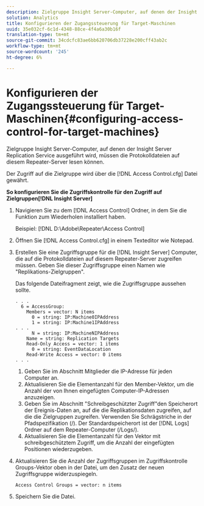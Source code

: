 ```yaml
---
description: Zielgruppe Insight Server-Computer, auf denen der Insight Server Replication Service ausgeführt wird, müssen die Protokolldateien auf diesem Repeater-Server lesen können.
solution: Analytics
title: Konfigurieren der Zugangssteuerung für Target-Maschinen
uuid: 35e032cf-6c1d-4348-88ce-4f4a6a30b16f
translation-type: tm+mt
source-git-commit: 34cdcfc83ae6bb620706db37228e200cff43ab2c
workflow-type: tm+mt
source-wordcount: '245'
ht-degree: 6%

---
```



# Konfigurieren der Zugangssteuerung für Target-Maschinen{#configuring-access-control-for-target-machines}

Zielgruppe Insight Server-Computer, auf denen der Insight Server Replication Service ausgeführt wird, müssen die Protokolldateien auf diesem Repeater-Server lesen können.

Der Zugriff auf die Zielgruppe wird über die [!DNL Access Control.cfg] Datei gewährt.

**So konfigurieren Sie die Zugriffskontrolle für den Zugriff auf Zielgruppen[!DNL Insight Server]**

1. Navigieren Sie zu dem [!DNL Access Control] Ordner, in dem Sie die Funktion zum Wiederholen installiert haben.

   Beispiel: [!DNL D:\Adobe\Repeater\Access Control]

1. Öffnen Sie [!DNL Access Control.cfg] in einem Texteditor wie Notepad.
1. Erstellen Sie eine Zugriffsgruppe für die [!DNL Insight Server] Computer, die auf die Protokolldateien auf diesem Repeater-Server zugreifen müssen. Geben Sie dieser Zugriffsgruppe einen Namen wie &quot;Replikations-Zielgruppen&quot;.

   Das folgende Dateifragment zeigt, wie die Zugriffsgruppe aussehen sollte.

   ```
   . . . 
     6 = AccessGroup: 
       Members = vector: N items 
         0 = string: IP:Machine0IPAddress 
         1 = string: IP:Machine1IPAddress 
   . . . 
         N = string: IP:MachineNIPAddress 
       Name = string: Replication Targets 
       Read-Only Access = vector: 1 items 
         0 = string: EventDataLocation 
       Read-Write Access = vector: 0 items 
   . . .
   ```

   1. Geben Sie im Abschnitt Mitglieder die IP-Adresse für jeden Computer an.
   1. Aktualisieren Sie die Elementanzahl für den Member-Vektor, um die Anzahl der von Ihnen eingefügten Computer-IP-Adressen anzuzeigen.
   1. Geben Sie im Abschnitt &quot;Schreibgeschützter Zugriff&quot;den Speicherort der Ereignis-Daten an, auf die die Replikationsdaten zugreifen, auf die die Zielgruppen zugreifen. Verwenden Sie Schrägstriche in der Pfadspezifikation (/). Der Standardspeicherort ist der [!DNL Logs] Ordner auf dem Repeater-Computer (/Logs/).
   1. Aktualisieren Sie die Elementanzahl für den Vektor mit schreibgeschütztem Zugriff, um die Anzahl der eingefügten Positionen wiederzugeben.

1. Aktualisieren Sie die Anzahl der Zugriffsgruppen im Zugriffskontrolle Groups-Vektor oben in der Datei, um den Zusatz der neuen Zugriffsgruppe widerzuspiegeln.

   ```
   Access Control Groups = vector: n items
   ```

1. Speichern Sie die Datei.
